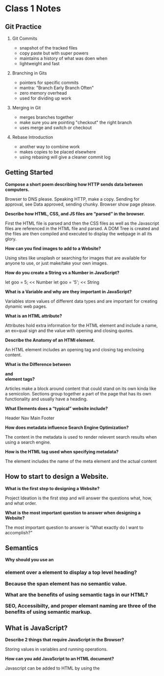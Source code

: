 # Class 1 Notes

## Git Practice

1. Git Commits
    + snapshot of the tracked files
    + copy paste but with super powers
    + maintains a history of what was doen when
    + lightweight and fast

2. Branching in Gits
   + pointers for specific commits
   + mantra: "Branch Early Branch Often"
   + zero memory overhead
   + used for dividing up work

3. Merging in Git
   + merges branches together
   + make sure you are pointing "checkout" the right branch
   + uses merge and switch or checkout

4. Rebase Introduction
   + another way to combine work
   + makes copies to be placed elsewhere
   + using rebasing will give a cleaner commit log

## Getting Started

**Compose a short poem describing how HTTP sends data between computers.**

Browser to DNS please.
Speaking HTTP, make a copy.
Sending for approval, see
Data approved, sending chunky.
Browser show page please.

**Describe how HTML, CSS, and JS files are “parsed” in the browser.**

First the HTML file is parsed and then the CSS files as well as the Javascript files are referenced in the HTML file and parsed. A DOM Tree is created and the files are then compiled and executed to display the webpage in all its glory.

**How can you find images to add to a Website?**

Using sites like unsplash or searching for images that are available for anyone to use, or just make/take your own images.

**How do you create a String vs a Number in JavaScript?**

let goo = 5; << Number
let goo = '5'; << String

**What is a Variable and why are they important in JavaScript?**

Variables store values of different data types and are important for creating dynamic web pages.

**What is an HTML attribute?**

Attributes hold extra information for the HTML element and include a name, an ex=qual sign and the value with opening and closing quotes.

**Describe the Anatomy of an HTMl element.**

An HTML element includes an opening tag and closing tag enclosing content.

**What is the Difference between <article> and <section> element tags?**

Articles make a block around content that could stand on its own kinda like a semicolon. Sections group together a part of the page that has its own functionality and usually have a heading.

**What Elements does a “typical” website include?**

Header
Nav
Main
Footer

**How does metadata influence Search Engine Optimization?**

The content in the metadata is used to render relevent search results when using a search engine.

**How is the <meta> HTML tag used when specifying metadata?**

The element includes the name of the meta element and the actual content

## How to start to design a Website.

**What is the first step to designing a Website?**

Project Ideation is the first step and will answer the questions what, how, and what order.

**What is the most important question to answer when designing a Website?**

The most important question to answer is "What exactly do I want to accomplish?"

## Semantics

**Why should you use an <h1> element over a <span> element to display a top level heading?**

Because the span element has no semantic value.

**What are the benefits of using semantic tags in our HTML?**

SEO, Accessibilty, and proper elemant naming are three of the benefits of using semantic markup.

## What is JavaScript?

**Describe 2 things that require JavaScript in the Browser?**

Storing values in variables and running operations.

**How can you add JavaScript to an HTML document?**

Javascript can be added to HTML by using the <script> <> element internally or inline or externally by referencing a js file.

## Things I want to know more about

Using APIs
& Different containers

